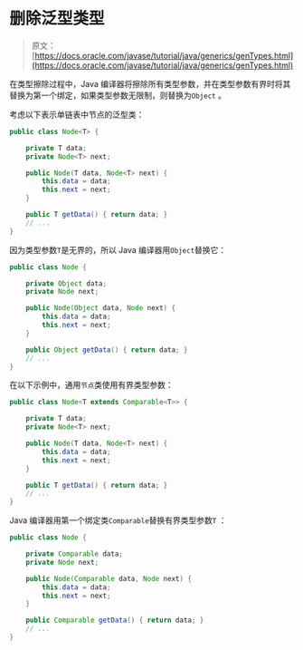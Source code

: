# 删除泛型类型

> 原文： [https://docs.oracle.com/javase/tutorial/java/generics/genTypes.html](https://docs.oracle.com/javase/tutorial/java/generics/genTypes.html)

在类型擦除过程中，Java 编译器将擦除所有类型参数，并在类型参数有界时将其替换为第一个绑定，如果类型参数无限制，则替换为`Object` 。

考虑以下表示单链表中节点的泛型类：

```java
public class Node<T> {

    private T data;
    private Node<T> next;

    public Node(T data, Node<T> next) {
        this.data = data;
        this.next = next;
    }

    public T getData() { return data; }
    // ...
}

```

因为类型参数`T`是无界的，所以 Java 编译器用`Object`替换它：

```java
public class Node {

    private Object data;
    private Node next;

    public Node(Object data, Node next) {
        this.data = data;
        this.next = next;
    }

    public Object getData() { return data; }
    // ...
}

```

在以下示例中，通用`节点`类使用有界类型参数：

```java
public class Node<T extends Comparable<T>> {

    private T data;
    private Node<T> next;

    public Node(T data, Node<T> next) {
        this.data = data;
        this.next = next;
    }

    public T getData() { return data; }
    // ...
}

```

Java 编译器用第一个绑定类`Comparable`替换有界类型参数`T` ：

```java
public class Node {

    private Comparable data;
    private Node next;

    public Node(Comparable data, Node next) {
        this.data = data;
        this.next = next;
    }

    public Comparable getData() { return data; }
    // ...
}

```